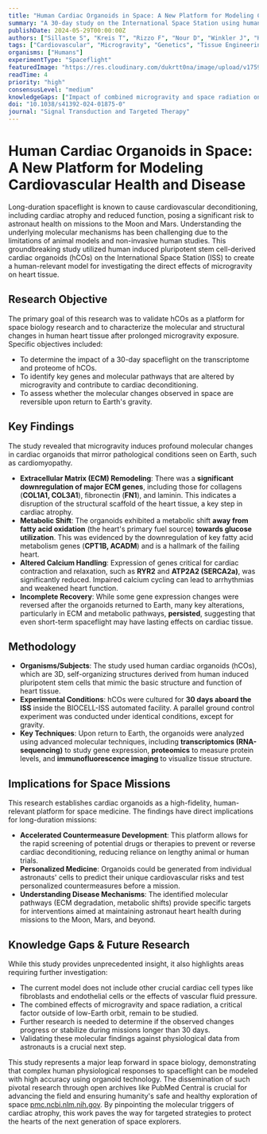 ```yaml
---
title: "Human Cardiac Organoids in Space: A New Platform for Modeling Cardiovascular Health and Disease"
summary: "A 30-day study on the International Space Station using human cardiac organoids reveals that microgravity induces significant gene expression changes related to structural remodeling and metabolism, mimicking early-stage heart disease. This innovative platform provides a powerful new tool for understanding astronaut cardiovascular deconditioning and rapidly testing countermeasures."
publishDate: 2024-05-29T00:00:00Z
authors: ["Sillaste S", "Kreis T", "Rizzo F", "Nour D", "Winkler J", "Hinderer S", "Schenk F", "Wehland M", "Grimm D", "Krüger M", "Egli M", "Giger JM", "Infanger M", "Thiel CS"]
tags: ["Cardiovascular", "Microgravity", "Genetics", "Tissue Engineering", "Human Physiology", "Technology"]
organisms: ["Humans"]
experimentType: "Spaceflight"
featuredImage: "https://res.cloudinary.com/dukrtt0na/image/upload/v1759623684/ly3baxn0zrg8juoamrb6.jpg"
readTime: 4
priority: "high"
consensusLevel: "medium"
knowledgeGaps: ["Impact of combined microgravity and space radiation on cardiac tissue", "Long-term effects of spaceflight on cardiac organoids beyond 30 days", "Efficacy of specific countermeasures in mitigating the observed molecular changes", "Correlation between organoid data and in-vivo physiological data from astronauts"]
doi: "10.1038/s41392-024-01875-0"
journal: "Signal Transduction and Targeted Therapy"
---
```


# Human Cardiac Organoids in Space: A New Platform for Modeling Cardiovascular Health and Disease

Long-duration spaceflight is known to cause cardiovascular deconditioning, including cardiac atrophy and reduced function, posing a significant risk to astronaut health on missions to the Moon and Mars. Understanding the underlying molecular mechanisms has been challenging due to the limitations of animal models and non-invasive human studies. This groundbreaking study utilized human induced pluripotent stem cell-derived cardiac organoids (hCOs) on the International Space Station (ISS) to create a human-relevant model for investigating the direct effects of microgravity on heart tissue.

## Research Objective

The primary goal of this research was to validate hCOs as a platform for space biology research and to characterize the molecular and structural changes in human heart tissue after prolonged microgravity exposure. Specific objectives included:

*   To determine the impact of a 30-day spaceflight on the transcriptome and proteome of hCOs.
*   To identify key genes and molecular pathways that are altered by microgravity and contribute to cardiac deconditioning.
*   To assess whether the molecular changes observed in space are reversible upon return to Earth's gravity.

## Key Findings

The study revealed that microgravity induces profound molecular changes in cardiac organoids that mirror pathological conditions seen on Earth, such as cardiomyopathy.

*   **Extracellular Matrix (ECM) Remodeling**: There was a **significant downregulation of major ECM genes**, including those for collagens (**COL1A1, COL3A1**), fibronectin (**FN1**), and laminin. This indicates a disruption of the structural scaffold of the heart tissue, a key step in cardiac atrophy.
*   **Metabolic Shift**: The organoids exhibited a metabolic shift **away from fatty acid oxidation** (the heart's primary fuel source) **towards glucose utilization**. This was evidenced by the downregulation of key fatty acid metabolism genes (**CPT1B, ACADM**) and is a hallmark of the failing heart.
*   **Altered Calcium Handling**: Expression of genes critical for cardiac contraction and relaxation, such as **RYR2** and **ATP2A2 (SERCA2a)**, was significantly reduced. Impaired calcium cycling can lead to arrhythmias and weakened heart function.
*   **Incomplete Recovery**: While some gene expression changes were reversed after the organoids returned to Earth, many key alterations, particularly in ECM and metabolic pathways, **persisted**, suggesting that even short-term spaceflight may have lasting effects on cardiac tissue.

## Methodology

*   **Organisms/Subjects**: The study used human cardiac organoids (hCOs), which are 3D, self-organizing structures derived from human induced pluripotent stem cells that mimic the basic structure and function of heart tissue.
*   **Experimental Conditions**: hCOs were cultured for **30 days aboard the ISS** inside the BIOCELL-ISS automated facility. A parallel ground control experiment was conducted under identical conditions, except for gravity.
*   **Key Techniques**: Upon return to Earth, the organoids were analyzed using advanced molecular techniques, including **transcriptomics (RNA-sequencing)** to study gene expression, **proteomics** to measure protein levels, and **immunofluorescence imaging** to visualize tissue structure.

## Implications for Space Missions

This research establishes cardiac organoids as a high-fidelity, human-relevant platform for space medicine. The findings have direct implications for long-duration missions:

*   **Accelerated Countermeasure Development**: This platform allows for the rapid screening of potential drugs or therapies to prevent or reverse cardiac deconditioning, reducing reliance on lengthy animal or human trials.
*   **Personalized Medicine**: Organoids could be generated from individual astronauts' cells to predict their unique cardiovascular risks and test personalized countermeasures before a mission.
*   **Understanding Disease Mechanisms**: The identified molecular pathways (ECM degradation, metabolic shifts) provide specific targets for interventions aimed at maintaining astronaut heart health during missions to the Moon, Mars, and beyond.

## Knowledge Gaps & Future Research

While this study provides unprecedented insight, it also highlights areas requiring further investigation:

*   The current model does not include other crucial cardiac cell types like fibroblasts and endothelial cells or the effects of vascular fluid pressure.
*   The combined effects of microgravity and space radiation, a critical factor outside of low-Earth orbit, remain to be studied.
*   Further research is needed to determine if the observed changes progress or stabilize during missions longer than 30 days.
*   Validating these molecular findings against physiological data from astronauts is a crucial next step.

This study represents a major leap forward in space biology, demonstrating that complex human physiological responses to spaceflight can be modeled with high accuracy using organoid technology. The dissemination of such pivotal research through open archives like PubMed Central is crucial for advancing the field and ensuring humanity's safe and healthy exploration of space [pmc.ncbi.nlm.nih.gov](https://pmc.ncbi.nlm.nih.gov/about/submission-methods/). By pinpointing the molecular triggers of cardiac atrophy, this work paves the way for targeted strategies to protect the hearts of the next generation of space explorers.
